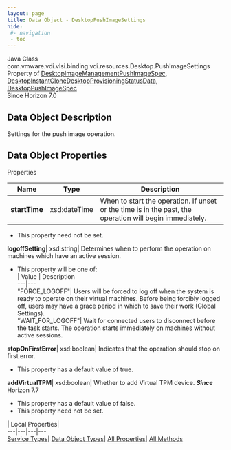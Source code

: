 ```yaml
---
layout: page
title: Data Object - DesktopPushImageSettings
hide:
 #- navigation
 - toc
---
```






Java Class
    com.vmware.vdi.vlsi.binding.vdi.resources.Desktop.PushImageSettings  
Property of
     [DesktopImageManagementPushImageSpec](vdi.resources.Desktop.ImageManagementPushImageSpec.md#field_detail), [DesktopInstantCloneDesktopProvisioningStatusData](vdi.resources.Desktop.InstantCloneProvisioningStatusData.md#field_detail), [DesktopPushImageSpec](vdi.resources.Desktop.PushImageSpec.md#field_detail)  
Since 
    Horizon 7.0

## Data Object Description 

Settings for the push image operation. 

## Data Object Properties

Properties

Name |  Type |  Description   
---|---|---  
**startTime**|  xsd:dateTime|  When to start the operation. If unset or the time is in the past, the operation will begin immediately.   


* This property need not be set.

  
**logoffSetting**|  xsd:string|  Determines when to perform the operation on machines which have an active session.   


  * This property will be one of:  
|  Value |  Description   
---|---  
"FORCE_LOGOFF"| Users will be forced to log off when the system is ready to operate on their virtual machines. Before being forcibly logged off, users may have a grace period in which to save their work (Global Settings).  
"WAIT_FOR_LOGOFF"| Wait for connected users to disconnect before the task starts. The operation starts immediately on machines without active sessions.  

  
**stopOnFirstError**|  xsd:boolean|  Indicates that the operation should stop on first error.   


  * This property has a default value of true.

  
**addVirtualTPM**|  xsd:boolean|  Whether to add Virtual TPM device.  **_Since_** Horizon 7.7  


  * This property has a default value of false.
* This property need not be set.

  
  
  
 | Local Properties|   
---|---|---|---  
[Service Types](index-mo_types.md)| [Data Object Types](index-do_types.md)| [All Properties](index-properties.md)| [All Methods](index-methods.md)  
  
  


